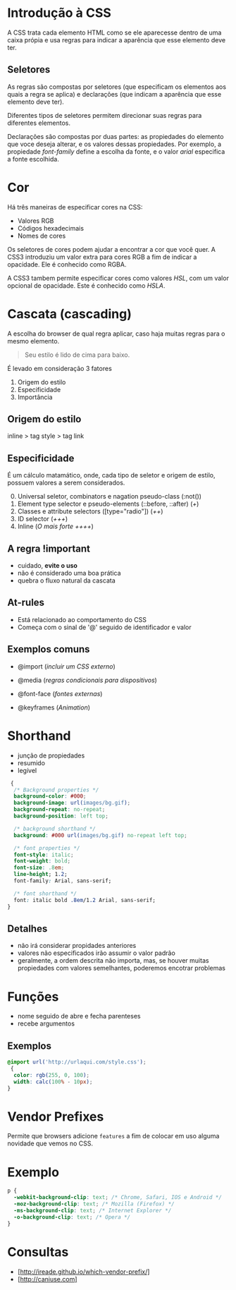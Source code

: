 # Introdução à CSS

A CSS trata cada elemento HTML como se ele aparecesse dentro
de uma caixa própia e usa regras para indicar a aparência que esse
elemento deve ter.

## Seletores

As regras são compostas por seletores (que especificam os elementos aos
quais a regra se aplica) e declarações (que indicam a aparência que esse
elemento deve ter).

Diferentes tipos de seletores permitem direcionar suas regras para diferentes
elementos.

Declarações são compostas por duas partes: as propiedades do elemento que voce
deseja alterar, e os valores dessas propiedades. Por exemplo, a propiedade
_font-family_ define a escolha da fonte, e o valor _arial_ especifica a fonte
escolhida.

# Cor

Há três maneiras de especificar cores na CSS:

- Valores RGB
- Códigos hexadecimais
- Nomes de cores

Os seletores de cores podem ajudar a encontrar a cor que você quer. A CSS3
introduziu um valor extra para cores RGB a fim de indicar a opacidade. Ele
é conhecido como RGBA.

A CSS3 tambem permite especificar cores como valores _HSL_, com um valor
opcional de opacidade. Este é conhecido como _HSLA_.

# Cascata (cascading)

A escolha do browser de qual regra aplicar, caso haja muitas regras para o
mesmo elemento.

> Seu estilo é lido de cima para baixo.

É levado em consideração 3 fatores

1. Origem do estilo
2. Especificidade
3. Importância

## Origem do estilo

inline > tag style > tag link

## Especificidade

É um cálculo matamático, onde, cada tipo de seletor e origem de estilo, possuem
valores a serem considerados.

0. Universal seletor, combinators e nagation pseudo-class (:not())
1. Element type selector e pseudo-elements (::before, ::after) (_+_)
2. Classes e attribute selectors ([type="radio"]) (_++_)
3. ID selector (_+++_)
4. Inline (_O mais forte ++++_)

## A regra !important

- cuidado, **evite o uso**
- não é considerado uma boa prática
- quebra o fluxo natural da cascata

## At-rules

- Está relacionado ao comportamento do CSS
- Começa com o sinal de '@' seguido de identificador e valor

## Exemplos comuns

- @import (_incluir um CSS externo_)

- @media (_regras condicionais para dispositivos_)

- @font-face (_fontes externas_)

- @keyframes (_Animation_)

# Shorthand

- junção de propiedades
- resumido
- legível

```css
 {
  /* Background properties */
  background-color: #000;
  background-image: url(images/bg.gif);
  background-repeat: no-repeat;
  background-position: left top;

  /* background shorthand */
  background: #000 url(images/bg.gif) no-repeat left top;

  /* font properties */
  font-style: italic;
  font-weight: bold;
  font-size: .8em;
  line-height; 1.2;
  font-family: Arial, sans-serif;

  /* font shorthand */
  font: italic bold .8em/1.2 Arial, sans-serif;
}
```

## Detalhes

- não irá considerar propidades anteriores
- valores não especificados irão assumir o valor padrão
- geralmente, a ordem descrita não importa, mas, se houver muitas propiedades
  com valores semelhantes, poderemos encotrar problemas

# Funções

- nome seguido de abre e fecha parenteses
- recebe argumentos

## Exemplos

```css
@import url('http://urlaqui.com/style.css');
 {
  color: rgb(255, 0, 100);
  width: calc(100% - 10px);
}
```

# Vendor Prefixes

Permite que browsers adicione `features` a fim de colocar
em uso alguma novidade que vemos no CSS.

# Exemplo

```css
p {
  -webkit-background-clip: text; /* Chrome, Safari, IOS e Android */
  -moz-background-clip: text; /* Mozilla (Firefox) */
  -ms-background-clip: text; /* Internet Explorer */
  -o-background-clip: text; /* Opera */
}
```

# Consultas

- [http://ireade.github.io/which-vendor-prefix/]
- [http://caniuse.com]
